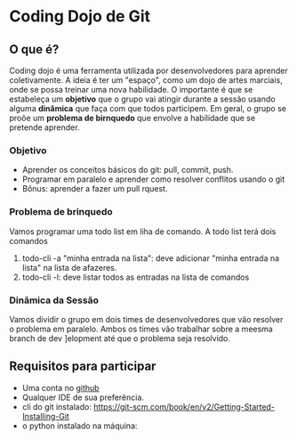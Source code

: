 Coding Dojo de Git
===

## O que é?

Coding dojo é uma ferramenta utilizada por desenvolvedores para aprender coletivamente. A ideia é ter um "espaço", como um dojo de artes marciais, onde se possa treinar uma nova habilidade. O importante é que se estabeleça um **objetivo** que o grupo vai atingir durante a sessão usando alguma **dinâmica** que faça com que todos participem. Em geral, o grupo se proôe um **problema de birnquedo** que envolve a habilidade que se pretende aprender. 

### Objetivo

* Aprender os conceitos básicos do git: pull, commit, push. 
* Programar em paralelo e aprender como resolver conflitos usando o git
* Bônus: aprender a fazer um pull rquest.

### Problema de brinquedo

Vamos programar uma todo list em liha de comando. A todo list terá dois comandos

1. todo-cli -a "minha entrada na lista": deve adicionar "minha entrada na lista" na lista de afazeres.
2. todo-cli -l: deve listar todos as entradas na lista de comandos

### Dinâmica da Sessão 

Vamos dividir o grupo em dois times de desenvolvedores que vão resolver o problema em paralelo. Ambos os times vão trabalhar sobre a meesma branch de dev ]elopment até que o problema seja resolvido. 

## Requisitos para participar

* Uma conta no [github](https://github.com)
* Qualquer IDE de sua preferência.
* cli do git instalado: https://git-scm.com/book/en/v2/Getting-Started-Installing-Git
* o python instalado na máquina: 